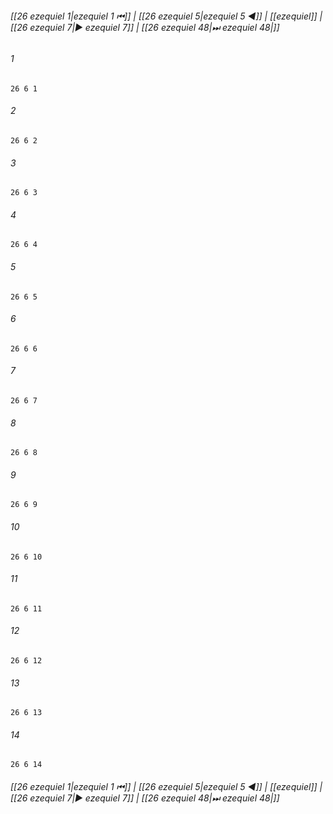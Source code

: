 
###### [[26 ezequiel 1|ezequiel 1 ⏮]] | [[26 ezequiel 5|ezequiel 5 ◀]] | [[ezequiel]] | [[26 ezequiel 7|▶ ezequiel 7]] | [[26 ezequiel 48|⏭ ezequiel 48|]]

###### 1
``` verse
26 6 1 
```
###### 2
``` verse
26 6 2 
```
###### 3
``` verse
26 6 3 
```
###### 4
``` verse
26 6 4 
```
###### 5
``` verse
26 6 5 
```
###### 6
``` verse
26 6 6 
```
###### 7
``` verse
26 6 7 
```
###### 8
``` verse
26 6 8 
```
###### 9
``` verse
26 6 9 
```
###### 10
``` verse
26 6 10 
```
###### 11
``` verse
26 6 11 
```
###### 12
``` verse
26 6 12 
```
###### 13
``` verse
26 6 13 
```
###### 14
``` verse
26 6 14 
```

###### [[26 ezequiel 1|ezequiel 1 ⏮]] | [[26 ezequiel 5|ezequiel 5 ◀]] | [[ezequiel]] | [[26 ezequiel 7|▶ ezequiel 7]] | [[26 ezequiel 48|⏭ ezequiel 48|]]

